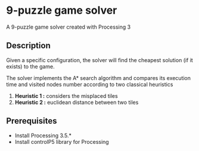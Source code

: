 # 9-puzzle game solver
 A 9-puzzle game solver created with Processing 3


## Description

Given a specific configuration, the solver will find the cheapest solution (if it exists) to the game.

The solver implements the A* search algorithm and compares its execution time and visited nodes number according to two classical heuristics

1. **Heuristic 1 :** considers the misplaced tiles
2. **Heuristic 2 :** euclidean distance between two tiles


## Prerequisites

* Install Processing 3.5.*
* Install controlP5 library for Processing


